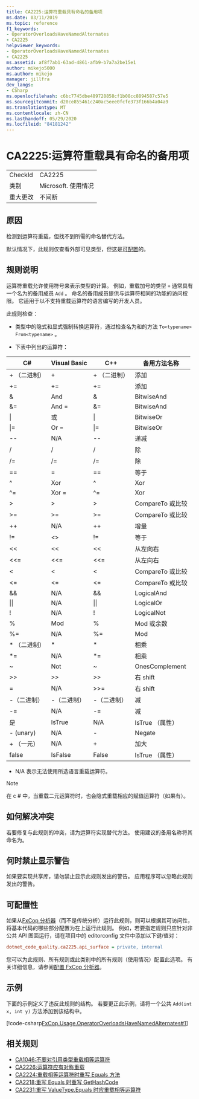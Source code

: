 ```yaml
---
title: CA2225:运算符重载具有命名的备用项
ms.date: 03/11/2019
ms.topic: reference
f1_keywords:
- OperatorOverloadsHaveNamedAlternates
- CA2225
helpviewer_keywords:
- OperatorOverloadsHaveNamedAlternates
- CA2225
ms.assetid: af8f7ab1-63ad-4861-afb9-b7a7a2be15e1
author: mikejo5000
ms.author: mikejo
manager: jillfra
dev_langs:
- CSharp
ms.openlocfilehash: c6bc7745dbe489728858cf1b08cc8894587c57e5
ms.sourcegitcommit: d20ce855461c240ac5eee0fcfe373f166b4a04a9
ms.translationtype: MT
ms.contentlocale: zh-CN
ms.lasthandoff: 05/29/2020
ms.locfileid: "84181242"
---
```

# <a name="ca2225-operator-overloads-have-named-alternates"></a>CA2225:运算符重载具有命名的备用项

|||
|-|-|
|CheckId|CA2225|
|类别|Microsoft. 使用情况|
|重大更改|不间断|

## <a name="cause"></a>原因

检测到运算符重载，但找不到所需的命名替代方法。

默认情况下，此规则仅查看外部可见类型，但这是[可配置](#configurability)的。

## <a name="rule-description"></a>规则说明

运算符重载允许使用符号来表示类型的计算。 例如，重载加号的类型 `+` 通常具有一个名为的备用成员 `Add` 。 命名的备用成员提供与运算符相同的功能的访问权限。 它适用于以不支持重载运算符的语言编写的开发人员。

此规则检查：

- 类型中的隐式和显式强制转换运算符，通过检查名为和的方法 `To<typename>` `From<typename>` 。

- 下表中列出的运算符：

|C#|Visual Basic|C++|备用方法名称|
|-|-|-|-|
|+ （二进制）|+|+ （二进制）|添加|
|+=|+=|+=|添加|
|&|And|&|BitwiseAnd|
|&=|And =|&=|BitwiseAnd|
|&#124;|或|&#124;|BitwiseOr|
|&#124;=|Or =|&#124;=|BitwiseOr|
|--|N/A|--|递减|
|/|/|/|除|
|/=|/=|/=|除|
|==|=|==|等于|
|^|Xor|^|Xor|
|^=|Xor =|^=|Xor|
|>|>|>|CompareTo 或比较|
|>=|>=|>=|CompareTo 或比较|
|++|N/A|++|增量|
|!=|<>|!=|等于|
|<<|<<|<<|从左向右|
|<<=|<<=|<<=|从左向右|
|<|<|<|CompareTo 或比较|
|<=|<=|\<=|CompareTo 或比较|
|&&|N/A|&&|LogicalAnd|
|&#124;&#124;|N/A|&#124;&#124;|LogicalOr|
|!|N/A|!|LogicalNot|
|%|Mod|%|Mod 或余数|
|%=|N/A|%=|Mod|
|* （二进制）|*|*|相乘|
|*=|N/A|*=|相乘|
|~|Not|~|OnesComplement|
|>>|>>|>>|右 shift|
=|N/A|>>=|右 shift|
|-（二进制）|-（二进制）|-（二进制）|减|
|-=|N/A|-=|减|
|是|IsTrue|N/A|IsTrue （属性）|
| - (unary)   |N/A|-|Negate|
|+ （一元）|N/A|+|加大|
|false|IsFalse|False|IsTrue （属性）|

* N/A 表示无法使用所选语言重载运算符。

> [!NOTE]
> 在 c # 中，当重载二元运算符时，也会隐式重载相应的赋值运算符（如果有）。

## <a name="how-to-fix-violations"></a>如何解决冲突

若要修复与此规则的冲突，请为运算符实现替代方法。 使用建议的备用名称将其命名为。

## <a name="when-to-suppress-warnings"></a>何时禁止显示警告

如果要实现共享库，请勿禁止显示此规则发出的警告。 应用程序可以忽略此规则发出的警告。

## <a name="configurability"></a>可配置性

如果从[FxCop 分析器](install-fxcop-analyzers.md)（而不是传统分析）运行此规则，则可以根据其可访问性，将基本代码的哪些部分配置为在上运行此规则。 例如，若要指定规则只应针对非公共 API 图面运行，请在项目中的 editorconfig 文件中添加以下键/值对：

```ini
dotnet_code_quality.ca2225.api_surface = private, internal
```

您可以为此规则、所有规则或此类别中的所有规则（使用情况）配置此选项。 有关详细信息，请参阅[配置 FxCop 分析器](configure-fxcop-analyzers.md)。

## <a name="example"></a>示例

下面的示例定义了违反此规则的结构。 若要更正此示例，请将一个公共 `Add(int x, int y)` 方法添加到该结构中。

[!code-csharp[FxCop.Usage.OperatorOverloadsHaveNamedAlternates#1](../code-quality/codesnippet/CSharp/ca2225-operator-overloads-have-named-alternates_1.cs)]

## <a name="related-rules"></a>相关规则

- [CA1046:不要对引用类型重载相等运算符](../code-quality/ca1046.md)
- [CA2226:运算符应有对称重载](../code-quality/ca2226.md)
- [CA2224:重载相等运算符时重写 Equals 方法](../code-quality/ca2224.md)
- [CA2218:重写 Equals 时重写 GetHashCode](../code-quality/ca2218.md)
- [CA2231:重写 ValueType.Equals 时应重载相等运算符](../code-quality/ca2231.md)
